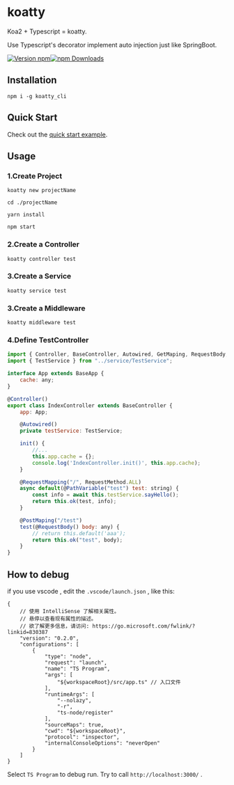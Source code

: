 # koatty
Koa2 + Typescript = koatty. 

Use Typescript's decorator implement auto injection just like SpringBoot.

[![Version npm](https://img.shields.io/npm/v/koatty.svg?style=flat-square)](https://www.npmjs.com/package/koatty)[![npm Downloads](https://img.shields.io/npm/dm/koatty.svg?style=flat-square)](https://npmcharts.com/compare/koatty?minimal=true)

## Installation

```shell
npm i -g koatty_cli
```

## Quick Start

Check out the [quick start example][quick-example].

[quick-example]: https://github.com/thinkkoa/koatty_demo/

## Usage

### 1.Create Project

```shell
koatty new projectName

cd ./projectName

yarn install

npm start
```

### 2.Create a Controller
```shell
koatty controller test

```

### 3.Create a Service

```shell
koatty service test

```

### 3.Create a Middleware

```shell
koatty middleware test

```

### 4.Define TestController

```javascript
import { Controller, BaseController, Autowired, GetMaping, RequestBody, PathVariable, PostMaping, BaseApp, RequestMapping, RequestMethod } from "koatty";
import { TestService } from "../service/TestService";

interface App extends BaseApp {
    cache: any;
}

@Controller()
export class IndexController extends BaseController {
    app: App;

    @Autowired()
    private testService: TestService;

    init() {
        //...
        this.app.cache = {};
        console.log('IndexController.init()', this.app.cache);
    }

    @RequestMapping("/", RequestMethod.ALL)
    async default(@PathVariable("test") test: string) {
        const info = await this.testService.sayHello();
        return this.ok(test, info);
    }

    @PostMaping("/test")
    test(@RequestBody() body: any) {
        // return this.default('aaa');
        return this.ok("test", body);
    }
}
```



## How to debug

if you use vscode , edit the `.vscode/launch.json` , like this: 
```
{
    // 使用 IntelliSense 了解相关属性。 
    // 悬停以查看现有属性的描述。
    // 欲了解更多信息，请访问: https://go.microsoft.com/fwlink/?linkid=830387
    "version": "0.2.0",
    "configurations": [
        {
            "type": "node",
            "request": "launch",
            "name": "TS Program",
            "args": [
                "${workspaceRoot}/src/app.ts" // 入口文件
            ],
            "runtimeArgs": [
                "--nolazy",
                "-r",
                "ts-node/register"
            ],
            "sourceMaps": true,
            "cwd": "${workspaceRoot}",
            "protocol": "inspector",
            "internalConsoleOptions": "neverOpen"
        }
    ]
}
```
Select `TS Program` to debug run. Try to call `http://localhost:3000/` .